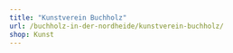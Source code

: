 ```yaml
---
title: "Kunstverein Buchholz"
url: /buchholz-in-der-nordheide/kunstverein-buchholz/
shop: Kunst
---
```

